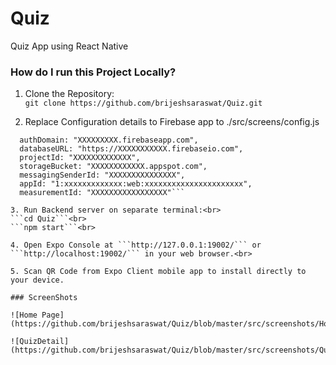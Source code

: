 # Quiz
Quiz App using React Native
### How do I run this Project Locally?

1. Clone the Repository:<br>
```git clone https://github.com/brijeshsaraswat/Quiz.git```<br>

2. Replace Configuration details to Firebase app to ./src/screens/config.js
  ```apiKey: "XXXXXXXXXXXXXXXXXXXXXXXXXXXXXXXXXXXXX",
    authDomain: "XXXXXXXXX.firebaseapp.com",
    databaseURL: "https://XXXXXXXXXXX.firebaseio.com",
    projectId: "XXXXXXXXXXXXX",
    storageBucket: "XXXXXXXXXXXX.appspot.com",
    messagingSenderId: "XXXXXXXXXXXXXXX",
    appId: "1:xxxxxxxxxxxxx:web:xxxxxxxxxxxxxxxxxxxxxx",
    measurementId: "XXXXXXXXXXXXXXXXX"```

3. Run Backend server on separate terminal:<br>
```cd Quiz```<br>
```npm start```<br>

4. Open Expo Console at ```http://127.0.0.1:19002/``` or ```http://localhost:19002/``` in your web browser.<br>

5. Scan QR Code from Expo Client mobile app to install directly to your device.

### ScreenShots

![Home Page](https://github.com/brijeshsaraswat/Quiz/blob/master/src/screenshots/HomeScreen.jpeg)

![QuizDetail](https://github.com/brijeshsaraswat/Quiz/blob/master/src/screenshots/QuizDetail.jpeg)
